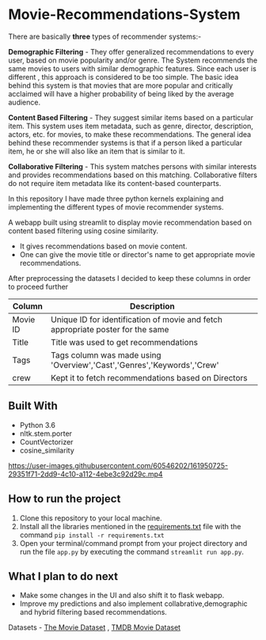 # Movie-Recommendations-System

There are basically **three** types of recommender systems:-

**Demographic Filtering** - They offer generalized recommendations to every user, based on movie popularity and/or genre. The System recommends the same movies to users with similar demographic features. Since each user is different , this approach is considered to be too simple. The basic idea behind this system is that movies that are more popular and critically acclaimed will have a higher probability of being liked by the average audience.

**Content Based Filtering** - They suggest similar items based on a particular item. This system uses item metadata, such as genre, director, description, actors, etc. for movies, to make these recommendations. The general idea behind these recommender systems is that if a person liked a particular item, he or she will also like an item that is similar to it.

**Collaborative Filtering** - This system matches persons with similar interests and provides recommendations based on this matching. Collaborative filters do not require item metadata like its content-based counterparts.

In this repository I have made three python kernels explaining and implementing the different types of movie recommender systems.

A webapp built using streamlit to display movie recommendation based on content based filtering using cosine similarity. 

- It gives recommendations based on movie content.
- One can give the movie title or director's name to get appropriate movie recommendations.


After preprocessing the datasets I decided to keep these columns in order to proceed further

| Column | Description |
| --- | --- |
| Movie ID | Unique ID for identification of movie and fetch appropriate poster for the same |
| Title| Title was used to get recommendations |
| Tags | Tags column was made using 'Overview','Cast','Genres','Keywords','Crew'|
| crew | Kept it to fetch recommendations based on Directors |

## Built With

* Python 3.6
* nltk.stem.porter
* CountVectorizer
* cosine_similarity


https://user-images.githubusercontent.com/60546202/161950725-29351f71-2dd9-4c10-a112-4ebe3c92d29c.mp4


## How to run the project

1. Clone this repository to your local machine.
2. Install all the libraries mentioned in the [requirements.txt](https://github.com/santanukumar666/Movie-Recommendations-System/blob/main/requirements.txt) file with the command `pip install -r requirements.txt`
3. Open your terminal/command prompt from your project directory and run the file `app.py` by executing the command `streamlit run app.py`.

## What I plan to do next

- Make some changes in the UI and also shift it to flask webapp.
- Improve my predictions and also implement collabrative,demographic and hybrid filtering based recommendations.

Datasets - [The Movie Dataset](https://www.kaggle.com/rounakbanik/the-movies-dataset) , [TMDB Movie Dataset](https://www.kaggle.com/tmdb/tmdb-movie-metadata)
